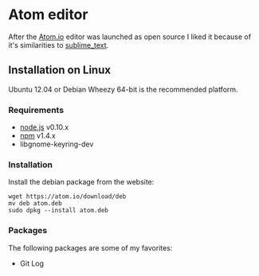 Atom editor
=================================================

After the [Atom.io](https://atom.io) editor was launched as open source I liked
it because of it's similarities to [sublime_text](sublime.md).


Installation on Linux
-------------------------------------------------

Ubuntu 12.04 or Debian Wheezy 64-bit is the recommended platform.

### Requirements

  * [node.js](http://nodejs.org/download/) v0.10.x
  * [npm](http://www.npmjs.org/) v1.4.x
  * libgnome-keyring-dev

### Installation

Install the debian package from the website:

    wget https://atom.io/download/deb
    mv deb atom.deb
    sudo dpkg --install atom.deb

### Packages

The following packages are some of my favorites:

- Git Log
